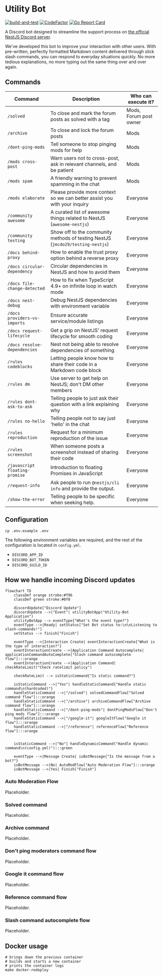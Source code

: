 # Utility Bot

[![build-and-test](https://github.com/nestjs-discord/utility-bot/actions/workflows/build-and-test.yaml/badge.svg)](https://github.com/nestjs-discord/utility-bot/actions/workflows/build-and-test.yaml)
[![CodeFactor](https://www.codefactor.io/repository/github/nestjs-discord/utility-bot/badge/main)](https://www.codefactor.io/repository/github/nestjs-discord/utility-bot/overview/main)
[![Go Report Card](https://goreportcard.com/badge/github.com/nestjs-discord/utility-bot)](https://goreportcard.com/report/github.com/nestjs-discord/utility-bot)

A Discord bot
designed to streamline the support process on [the official NestJS Discord server](https://discord.gg/nestjs).

We've developed this bot to improve your interaction with other users.
With pre-written, perfectly formatted Markdown content delivered through slick slash commands,
you can respond to everyday situations quickly.
No more tedious explanations, no more typing out the same thing over and over again.

## Commands

| Command                        | Description                                                                    | Who can execute it?    |
|--------------------------------|--------------------------------------------------------------------------------|------------------------|
| `/solved`                      | To close and mark the forum posts as solved with a tag                         | Mods, Forum post owner |
| `/archive`                     | To close and lock the forum posts                                              | Mods                   |
| `/dont-ping-mods`              | Tell someone to stop pinging mods for help                                     | Mods                   |
| `/mods cross-post`             | Warn users not to cross-post, ask in relevant channels, and be patient         | Mods                   |
| `/mods spam`                   | A friendly warning to prevent spamming in the chat                             | Mods                   |
| `/mods elaborate`              | Please provide more context so we can better assist you with your inquiry      | Everyone               |
| `/community awesome`           | A curated list of awesome things related to NestJS (`awesome-nestjs`)          | Everyone               |
| `/community testing`           | Show off to the community methods of testing NestJS (`jmcdo29/testing-nestjs`) | Everyone               |
| `/docs behind-proxy`           | How to enable the trust proxy option behind a reverse proxy                    | Everyone               |
| `/docs circular-dependency`    | Circular dependencies in NestJS and how to avoid them                          | Everyone               |
| `/docs file-change-detected`   | How to fix when TypeScript 4.9+ on infinite loop in watch mode                 | Everyone               |
| `/docs nest-debug`             | Debug NestJS dependencies with environment variable                            | Everyone               |
| `/docs providers-vs-imports`   | Ensure accurate service/module listings                                        | Everyone               |
| `/docs request-lifecycle`      | Get a grip on NestJS' request lifecycle for smooth coding                      | Everyone               |
| `/docs resolve-dependencies`   | Nest not being able to resolve dependencies of something                       | Everyone               |
| `/rules codeblocks`            | Letting people know how to share their code in a Markdown code block           | Everyone               |
| `/rules dm`                    | Use server to get help on NestJS; don't DM other members                       | Everyone               |
| `/rules dont-ask-to-ask`       | Telling people to just ask their question with a link explaining why           | Everyone               |
| `/rules no-hello`              | Telling people not to say just 'hello' in the chat                             | Everyone               |
| `/rules reproduction`          | Request for a minimum reproduction of the issue                                | Everyone               |
| `/rules screenshot`            | When someone posts a screenshot instead of sharing their code                  | Everyone               |
| `/javascript floating-promise` | Introduction to floating Promises in JavaScript                                | Everyone               |
| `/request-info`                | Ask people to run `@nestjs/cli info` and provide the output.                   | Everyone               |
| `/show-the-error`              | Telling people to be specific when seeking help.                               | Everyone               |

## Configuration

```shell
cp .env.example .env
```

The following environment variables are required, and the rest of the configuration is located in `config.yml`.

- `DISCORD_APP_ID`
- `DISCORD_BOT_TOKEN`
- `DISCORD_GUILD_ID`

## How we handle incoming Discord updates

```mermaid
flowchart TD
    classDef orange stroke:#f96
    classDef green stroke:#0f0
    
    discordUpdate["Discord Update"]
    discordUpdate -->|"Event"| utilityBotApp("Utility-Bot Application")
    utilityBotApp --> eventType{"What's the event type?"}
    eventType -->|Ready| setStatus["Set Bot status to:\n\nListening to slash-commands!"]
    setStatus --> finish["Finish"]
    
    eventType -->|Interaction Create| eventInteractionCreate{"What is the type of interaction?"}
    eventInteractionCreate -->|Application Command Autocomplete| applicationCommandAutoComplete["Slash command autocomplete flow"]:::orange
    eventInteractionCreate -->|Application Command| checkRateLimit("Check ratelimit policy")
    
    checkRateLimit --> isStaticCommand{"Is static command?"}
    
    isStaticCommand -->|"Yes"| handleStaticCommand{"Handle static command\n(hardcoded)"}
    handleStaticCommand -->|"/solved"| solvedCommandFlow["Solved command flow"]:::orange
    handleStaticCommand -->|"/archive"| archiveCommandFlow["Archive command flow"]:::orange
    handleStaticCommand -->|"/dont-ping-mods"| dontPingModsFlow["Don't ping mods flow"]:::orange
    handleStaticCommand -->|"/google-it"| googleItFlow["Google it flow"]:::orange
    handleStaticCommand -->|"/reference"| referenceFlow["Reference flow"]:::orange

    
    isStaticCommand -->|"No"| handleDynamicCommand("Handle dynamic command\n(config.yml)"):::green

    eventType -->|Message Create| isBotMessage{"Is the message from a bot?"}
    isBotMessage -->|No| AutoModFlow["Auto Moderation Flow"]:::orange
    isBotMessage -->|Yes| Finish["Finish"]
```

### Auto Moderation Flow

Placeholder.

### Solved command

Placeholder.

### Archive command

Placeholder.

### Don't ping moderators command flow

Placeholder.

### Google it command flow

Placeholder.

### Reference command flow

Placeholder.

### Slash command autocomplete flow

Placeholder.

## Docker usage

```shell
# brings down the previous container
# builds and starts a new container
# prints the container logs
make docker-redeploy
```
